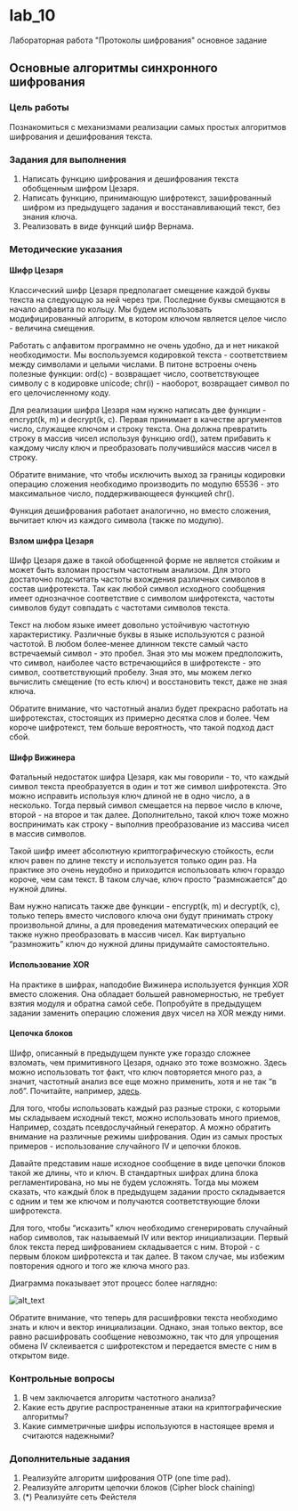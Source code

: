 # lab_10
Лабораторная работа "Протоколы шифрования" основное задание 

## Основные алгоритмы синхронного шифрования


### Цель работы

Познакомиться с механизмами реализации самых простых алгоритмов шифрования и дешифрования текста.


### Задания для выполнения



1. Написать функцию шифрования и дешифрования текста обобщенным шифром Цезаря.
2. Написать функцию, принимающую шифротекст, зашифрованный шифром из предыдущего задания и восстанавливающий текст, без знания ключа.
3. Реализовать в виде функций шифр Вернама.


### Методические указания


#### Шифр Цезаря

Классический шифр Цезаря предполагает смещение каждой буквы текста на следующую за ней через три. Последние буквы смещаются в начало алфавита по кольцу. Мы будем использовать модифицированный алгоритм, в котором ключом является целое число - величина смещения. 

Работать с алфавитом программно не очень  удобно, да и нет никакой необходимости. Мы воспользуемся кодировкой текста - соответствием между символами и целыми числами. В питоне встроены очень полезные функции: ord(c) - возвращает число, соответствующее символу с в кодировке unicode; chr(i) - наоборот, возвращает символ по его целочисленному коду.

Для реализации шифра Цезаря нам нужно написать две функции - encrypt(k, m) и decrypt(k, c). Первая принимает в качестве аргументов число, служащее ключом и строку текста. Она должна превратить строку в массив чисел используя функцию ord(), затем прибавить к каждому числу ключ и преобразовать получившийся массив чисел в строку. 

Обратите внимание, что чтобы исключить выход за границы кодировки операцию сложения необходимо производить по модулю 65536 - это максимальное число, поддерживающееся функцией chr().

Функция дешифрования работает аналогично, но вместо сложения, вычитает ключ из каждого символа (также по модулю).


#### Взлом шифра Цезаря

Шифр Цезаря даже в такой обобщенной форме не является стойким и может быть взломан простым частотным анализом. Для этого достаточно подсчитать частоты вхождения различных символов в состав шифротекста. Так как любой символ исходного сообщения имеет однозначное соответствие с символом шифротекста, частоты символов будут совпадать с частотами символов текста. 

Текст на любом языке имеет довольно устойчивую частотную характеристику. Различные буквы в языке используются с разной частотой. В любом более-менее длинном тексте самый часто встречаемый символ - это пробел. Зная это мы можем предположить, что символ, наиболее часто встречающийся в шифротексте - это символ, соответствующий пробелу. Зная это, мы можем легко вычислить смещение (то есть ключ) и восстановить текст, даже не зная ключа.

Обратите внимание, что частотный анализ будет прекрасно работать на шифротекстах, стостоящих из примерно десятка слов и более. Чем короче шифротекст, тем больше вероятность, что такой подход даст сбой. 


#### Шифр Вижинера

Фатальный недостаток шифра Цезаря, как мы говорили - то, что каждый символ текста преобразуется в один и тот же символ шифротекста. Это можно исправить используя ключ длиной не в одно число, а в несколько. Тогда первый символ смещается на первое число в ключе, второй - на второе и так далее. Дополнительно, такой ключ тоже можно воспринимать как строку - выполнив преобразование из массива чисел в массив символов.

Такой шифр имеет абсолютную криптографическую стойкость, если ключ равен по длине тексту и используется только один раз. На практике это очень неудобно и приходится использовать ключ гораздо короче, чем сам текст. В таком случае, ключ просто “размножается” до нужной длины.

Вам нужно написать также две функции - encrypt(k, m) и decrypt(k, c), только теперь вместо числового ключа они будут принимать строку произвольной длины, а для проведения математических операций ее также нужно преобразовать в массив чисел. Как виртуально “размножить” ключ до нужной длины придумайте самостоятельно.


#### Использование XOR

На практике в шифрах, наподобие Вижинера используется функция XOR вместо сложения. Она обладает большей равномерностью, не требует взятия модуля и обратна самой себе. Попробуйте в предыдущем задании заменить операцию сложения двух чисел на XOR между ними.


#### Цепочка блоков

Шифр, описанный в предыдущем пункте уже гораздо сложнее взломать, чем примитивного Цезаря, однако это тоже возможно. Здесь можно использовать тот факт, что ключ повторяется много раз, а значит, частотный анализ все еще можно применить, хотя и не так “в лоб”. Почитайте, например, [здесь](https://habr.com/ru/post/221485/).

Для того, чтобы использовать каждый раз разные строки, с которыми мы складываем исходный текст, можно использовать много приемов, Например, создать псевдослучайный генератор. А можно обратить внимание на различные режимы шифрования. Один из самых простых примеров - использование случайного IV  и цепочки блоков.

Давайте представим наше исходное сообщение в виде цепочки блоков такой же длины, что и ключ. В стандартных шифрах длина блока регламентирована, но мы не будем усложнять. Тогда мы можем сказать, что каждый блок в предыдущем задании просто складывается с одним и тем же ключом и получаются соответствующие блоки шифротекста.

Для того, чтобы “исказить” ключ необходимо сгенерировать случайный набор символов, так называемый IV или вектор инициализации. Первый блок текста перед шифрованием складывается с ним. Второй - с первым блоком шифротекста и так далее. В таком случае, мы избежим повторения одного и того же ключа много раз.

Диаграмма показывает этот процесс более наглядно:


![alt_text](70.png "image_tooltip")


Обратите внимание, что теперь для расшифровки текста необходимо знать и ключ и вектор инициализации. Однако, зная только вектор, все равно расшифровать сообщение невозможно, так что для упрощения обмена IV склеивается с шифротекстом и передается вместе с ним в открытом виде.


### Контрольные вопросы



1. В чем заключается алгоритм частотного анализа?
2. Какие есть другие распространенные атаки на криптографические алгоритмы?
3. Какие симметричные шифры используются в настоящее время и считаются надежными?


### Дополнительные задания



1. Реализуйте алгоритм шифрования OTP (one time pad).
2. Реализуйте алгоритм цепочки блоков (Cipher block chaining)
3.  (*) Реализуйте сеть Фейстеля

<!-- Docs to Markdown version 1.0β17 -->
